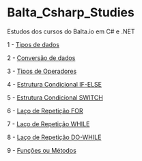 # Balta_Csharp_Studies
Estudos dos cursos do Balta.io em C# e .NET

1 - [Tipos de dados](Fundamentos/Tipos_De_Dados/Tipos_Primitivos.md)

2 - [Conversão de dados](Fundamentos/Tipos_De_Dados/Conversoes.md)

3 - [Tipos de Operadores](Fundamentos/Operadores/Operadores.md)

4 - [Estrutura Condicional IF-ELSE](Fundamentos/Estruturas_Condicionais/IF_ELSE.md)

5 - [Estrutura Condicional SWITCH](Fundamentos/3-Estruturas_Condicionais/SWITCH.md)

6 - [Laço de Repetição FOR](Fundamentos/4-Lacos_Repeticao/FOR.md)

7 - [Laço de Repetição WHILE](Fundamentos/4-Lacos_Repeticao/WHILE.md)

8 - [Laço de Repetição DO-WHILE](Fundamentos/4-Lacos_Repeticao/DO.md)

9 - [Funções ou Métodos](Fundamentos/5-Funcoes_Metodos/Funcoes.md)
